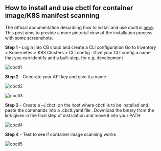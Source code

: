## How to install and use cbctl for container image/K8S manifest scanning

The official documentation describing how to install and use cbctl is [here](https://docs.vmware.com/en/VMware-Carbon-Black-Cloud/services/carbon-black-cloud-user-guide/GUID-EF1FEFFE-AAEB-418E-80AC-CCE4494E99B7.html). This post aims to provide a more pictorial view of the installation process with some screenshots. 


**Step 1** - Login into CB cloud and create a CLI configuration
Go to Inventory > Kubernetes > K8S Clusters > CLI config . Give your CLI config a name that you can identify and a built step, for e.g. development

![cbctl1](https://2cloudyskies.github.io/cbct1.png)

**Step 2** - Generate your API key and give it a name

![cbctl2](https://2cloudyskies.github.io/cbct2.png)

![cbctl3](https://2cloudyskies.github.io/cbct3.png)

**Step 3** - Create a ~/.cbctl on the host where cbctl is to be installed and paste the commands into a .cbctl.yaml file . Download the binary from the link given in the final step of installation and move it into your PATH

![cbctl4](https://2cloudyskies.github.io/cbct4.png)

**Step 4** - Test to see if container image scanning works

![cbctl5](https://2cloudyskies.github.io/cbct5.png)

